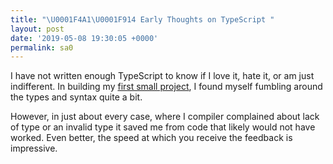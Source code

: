 ```yaml
---
title: "\U0001F4A1\U0001F914 Early Thoughts on TypeScript "
layout: post
date: '2019-05-08 19:30:05 +0000'
permalink: sa0
---
```

I have not written enough TypeScript to know if I love it, hate it, or am just indifferent. In building my [first small project](https://github.com/scottwater/urlpic), I found myself fumbling around the types and syntax quite a bit. 

<!--more-->

However, in just about every case, where I compiler complained about lack of type or an invalid type it saved me from code that likely would not have worked. Even better, the speed at which you receive the feedback is impressive.
